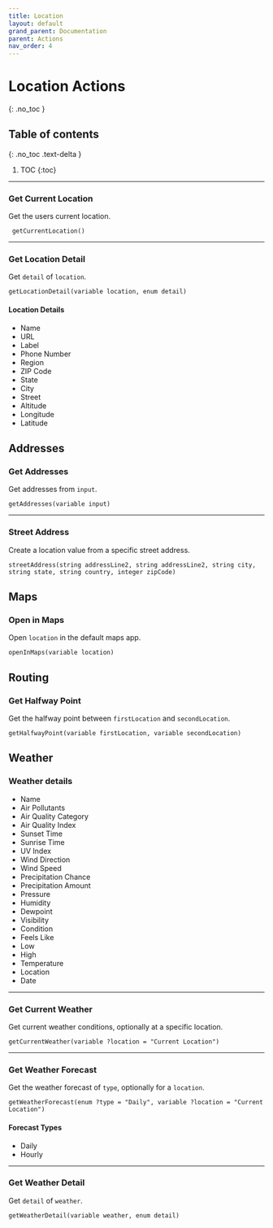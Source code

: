 ```yaml
---
title: Location
layout: default
grand_parent: Documentation
parent: Actions
nav_order: 4
---
```


# Location Actions
{: .no_toc }

## Table of contents
{: .no_toc .text-delta }

1. TOC
{:toc}

---

### Get Current Location

Get the users current location.

```
 getCurrentLocation()
 ```

---

### Get Location Detail

Get `detail` of `location`.

```
getLocationDetail(variable location, enum detail)
```

#### Location Details

- Name
- URL
- Label
- Phone Number
- Region
- ZIP Code
- State
- City
- Street
- Altitude
- Longitude
- Latitude

## Addresses

### Get Addresses

Get addresses from `input`.

```
getAddresses(variable input)
```

---

### Street Address

Create a location value from a specific street address.

```
streetAddress(string addressLine2, string addressLine2, string city, string state, string country, integer zipCode)
```

## Maps

### Open in Maps

Open `location` in the default maps app.

```
openInMaps(variable location)
```

## Routing

### Get Halfway Point

Get the halfway point between `firstLocation` and `secondLocation`.

```
getHalfwayPoint(variable firstLocation, variable secondLocation)
```

## Weather

### Weather details

- Name
- Air Pollutants
- Air Quality Category
- Air Quality Index
- Sunset Time
- Sunrise Time
- UV Index
- Wind Direction
- Wind Speed
- Precipitation Chance
- Precipitation Amount
- Pressure
- Humidity
- Dewpoint
- Visibility
- Condition
- Feels Like
- Low
- High
- Temperature
- Location
- Date

---

### Get Current Weather

Get current weather conditions, optionally at a specific location.

```
getCurrentWeather(variable ?location = "Current Location")
```

---

### Get Weather Forecast

Get the weather forecast of `type`, optionally for a `location`.

```
getWeatherForecast(enum ?type = "Daily", variable ?location = "Current Location")
```

#### Forecast Types

- Daily
- Hourly

---

### Get Weather Detail

Get `detail` of `weather`.

```
getWeatherDetail(variable weather, enum detail)
```
